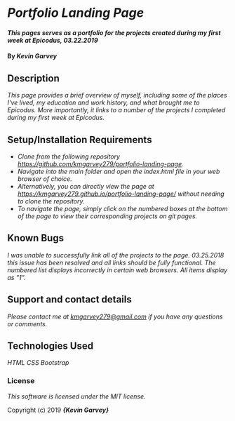 # _Portfolio Landing Page_

#### _This pages serves as a portfolio for the projects created during my first week at Epicodus, 03.22.2019_

#### By _**Kevin Garvey**_

## Description

_This page provides a brief overview of myself, including some of the places I've lived, my education and work history, and what brought me to Epicodus. More importantly,
it links to a number of the projects I completed during my first week at Epicodus._

## Setup/Installation Requirements

* _Clone from the following repository https://github.com/kmgarvey279/portfolio-landing-page._
* _Navigate into the main folder and open the index.html file in your web browser of choice._
* _Alternatively, you can directly view the page at https://kmgarvey279.github.io/portfolio-landing-page/ without needing to clone the repository._
* _To navigate the page, simply click on the numbered boxes at the bottom of the page to view their corresponding projects on git pages._

## Known Bugs

_I was unable to successfully link all of the projects to the page._
_*03.25.2018* this issue has been resolved and all links should be fully functional._
_The numbered list displays incorrectly in certain web browsers. All items display as "1"._

## Support and contact details

_Please contact me at kmgarvey279@gmail.com if you have any questions or comments._

## Technologies Used

_HTML_
_CSS_
_Bootstrap_

### License

_This software is licensed under the MIT license._

Copyright (c) 2019 **_{Kevin Garvey}_**
